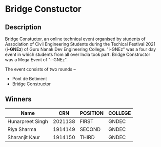 # Bridge Constuctor

## Description
Bridge Constuctor, an online technical event organised by students of Association of Civil Engineering Students during the Techical Festival 2021 (**i-GNEz**) of Guru Nanak Dev Engineering College. "i-GNEz" was a four day event in which students from all over India took part. Bridge Constructor was a Mega Event of "i-GNEz".

The event consists of two rounds –
* Pont de Betiment
* Bridge Constructor


## Winners

|Name                  |CRN       |POSITION   |COLLEGE     |
|----------------------|----------|-----------|------------|
|Hunarpreet Singh      |2021138   |FIRST      |GNDEC       |
|Riya Sharma           |1914149   |SECOND     |GNDEC       |
|Sharanjit Kaur        |1914150   |THIRD      |GNDEC       |
